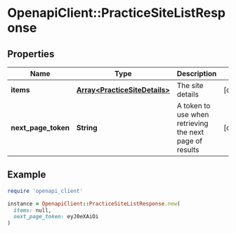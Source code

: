 # OpenapiClient::PracticeSiteListResponse

## Properties

| Name | Type | Description | Notes |
| ---- | ---- | ----------- | ----- |
| **items** | [**Array&lt;PracticeSiteDetails&gt;**](PracticeSiteDetails.md) | The site details | [optional] |
| **next_page_token** | **String** | A token to use when retrieving the next page of results | [optional] |

## Example

```ruby
require 'openapi_client'

instance = OpenapiClient::PracticeSiteListResponse.new(
  items: null,
  next_page_token: eyJ0eXAiOi
)
```

